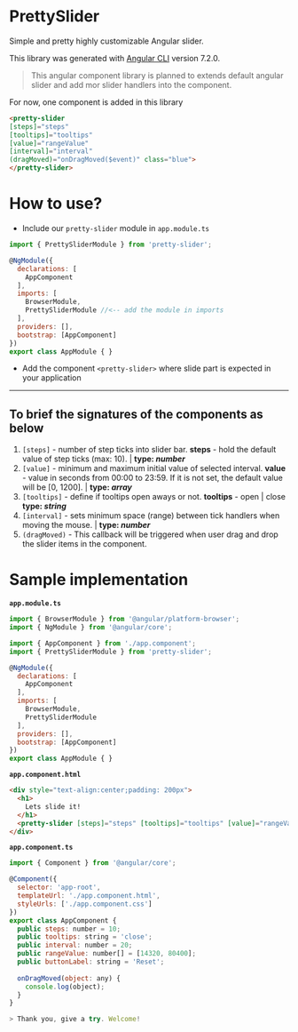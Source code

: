 # PrettySlider

Simple and pretty highly customizable Angular slider.

This library was generated with [Angular CLI](https://github.com/angular/angular-cli) version 7.2.0.

> This angular component library is planned to extends default angular slider and add mor slider handlers into the component.

For now, one component is added in this library
```html
<pretty-slider 
[steps]="steps" 
[tooltips]="tooltips" 
[value]="rangeValue"  
[interval]="interval" 
(dragMoved)="onDragMoved($event)" class="blue">
</pretty-slider>
```

# How to use?

* Include our ```pretty-slider``` module in ```app.module.ts```
```javascript
import { PrettySliderModule } from 'pretty-slider';

@NgModule({
  declarations: [
    AppComponent
  ],
  imports: [
    BrowserModule,
    PrettySliderModule //<-- add the module in imports 
  ],
  providers: [],
  bootstrap: [AppComponent]
})
export class AppModule { }
```

* Add the component ```<pretty-slider>``` where slide part is expected in your application

---

## To brief the signatures of the components as below

1. ```[steps]``` - number of step ticks into slider bar. **steps** - hold the default value of step ticks (max: 10). | __type: *number*__
2. ```[value]``` - minimum and maximum initial value of selected interval. **value** - value in seconds from 00:00 to 23:59. If it is not set, the default value will be [0, 1200]. | __type: *array*__
3. ```[tooltips]``` - define if tooltips open aways or not. **tooltips** - open | close __type: *string*__
4. ```[interval]``` - sets minimum space (range) between tick handlers when moving the mouse. | __type: *number*__
5. ```(dragMoved)``` - This callback will be triggered when user drag and drop the slider items in the component.

# Sample implementation

**```app.module.ts```**

```javascript
import { BrowserModule } from '@angular/platform-browser';
import { NgModule } from '@angular/core';

import { AppComponent } from './app.component';
import { PrettySliderModule } from 'pretty-slider';

@NgModule({
  declarations: [
    AppComponent
  ],
  imports: [
    BrowserModule,
    PrettySliderModule
  ],
  providers: [],
  bootstrap: [AppComponent]
})
export class AppModule { }

```

**```app.component.html```**

```html
<div style="text-align:center;padding: 200px">
  <h1>
    Lets slide it!
  </h1>
  <pretty-slider [steps]="steps" [tooltips]="tooltips" [value]="rangeValue" [interval]="interval" (dragMoved)="onDragMoved($event)" class="blue"></pretty-slider>
</div>
```

**```app.component.ts```**

```javascript
import { Component } from '@angular/core';

@Component({
  selector: 'app-root',
  templateUrl: './app.component.html',
  styleUrls: ['./app.component.css']
})
export class AppComponent {
  public steps: number = 10;
  public tooltips: string = 'close';
  public interval: number = 20;
  public rangeValue: number[] = [14320, 80400];
  public buttonLabel: string = 'Reset';
    
  onDragMoved(object: any) {
    console.log(object);
  }
}

> Thank you, give a try. Welcome!
